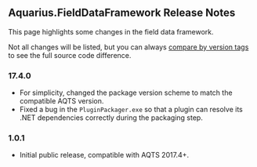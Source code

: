 ## Aquarius.FieldDataFramework Release Notes

This page highlights some changes in the field data framework.

Not all changes will be listed, but you can always [compare by version tags](https://github.com/AquaticInformatics/aquarius-field-data-framework/compare/v17.4.0...v1.0.1) to see the full source code difference.

### 17.4.0
- For simplicity, changed the package version scheme to match the compatible AQTS version.
- Fixed a bug in the `PluginPackager.exe` so that a plugin can resolve its .NET dependencies correctly during the packaging step.

### 1.0.1
- Initial public release, compatible with AQTS 2017.4+.
